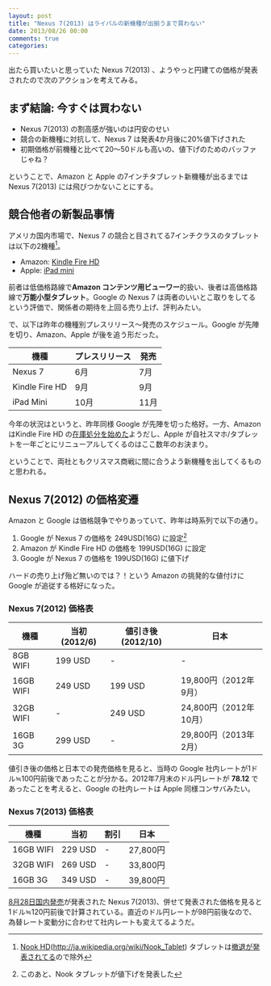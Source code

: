 ```yaml
---
layout: post
title: "Nexus 7(2013) はライバルの新機種が出揃うまで買わない"
date: 2013/08/26 00:00
comments: true
categories: 
---
```


出たら買いたいと思っていた Nexus 7(2013) 、ようやっと円建ての価格が発表されたので次のアクションを考えてみる。

## まず結論: 今すぐは買わない

- Nexus 7(2013) の割高感が強いのは円安のせい
- 競合の新機種に対抗して、Nexus 7 は発表4か月後に20%値下げされた
- 初期価格が前機種と比べて20～50ドルも高いの、値下げのためのバッファじゃね？

ということで、Amazon と Apple の7インチタブレット新機種が出るまでは  Nexus 7(2013)  には飛びつかないことにする。

## 競合他者の新製品事情

アメリカ国内市場で、Nexus 7 の競合と目されてる7インチクラスのタブレットは以下の2機種[^01]。

- Amazon: [Kindle Fire HD](http://ja.wikipedia.org/wiki/Kindle_Fire_HD)
- Apple: [iPad mini](http://ja.wikipedia.org/wiki/IPad_mini)

前者は低価格路線で**Amazon コンテンツ用ビューワー**的扱い、後者は高価格路線で**万能小型タブレット**。Google の Nexus 7 は両者のいいとこ取りをしてるという評価で、関係者の期待を上回る売り上げ、評判みたい。

で、以下は昨年の機種別プレスリリース～発売のスケジュール。Google が先陣を切り、Amazon、Apple が後を追う形だった。

機種|プレスリリース|発売
---|---|---
Nexus 7|6月|7月
Kindle Fire HD|9月|9月
iPad Mini|10月|11月

今年の状況はというと、昨年同様 Google が先陣を切った格好。一方、Amazon はKindle Fire HD の[在庫処分を始めた](http://akiba-pc.watch.impress.co.jp/docs/news/news/20130823_612468.html)ようだし、Apple が自社スマホ/タブレットを一年ごとにリニューアルしてくるのはここ数年のお決まり。

ということで、両社ともクリスマス商戦に間に合うよう新機種を出してくるものと思われる。

## Nexus 7(2012) の価格変遷

Amazon と Google は価格競争でやりあっていて、昨年は時系列で以下の通り。

1. Google が Nexus 7 の価格を 249USD(16G) に設定[^02]
2. Amazon が Kindle Fire HD の価格を 199USD(16G) に設定
3. Google が Nexus 7 の価格を 199USD(16G) に値下げ

ハードの売り上げ殆ど無いのでは？！という Amazon の挑発的な値付けに Google が追従する格好になった。

### Nexus 7(2012) 価格表

機種|当初(2012/6)|値引き後(2012/10)|日本
---|---|---|---
8GB WIFI|199 USD|-|-
16GB WIFI|249 USD|199 USD|19,800円（2012年9月）
32GB WIFI|-|249 USD|24,800円（2012年10月）
16GB 3G|299 USD|-|29,800円（2013年2月）

値引き後の価格と日本での発売価格を見ると、当時の Google 社内レートが1ドル≒100円前後であったことが分かる。2012年7月末のドル円レートが **78.12** であったことを考えると、Google の社内レートは Apple 同様コンサバみたい。

### Nexus 7(2013) 価格表

機種|当初|割引|日本
---|---|---|---
16GB WIFI|229 USD|-|27,800円
32GB WIFI|269 USD|-|33,800円
16GB 3G|349 USD|-|39,800円

[8月28日国内発売](http://pc.watch.impress.co.jp/docs/news/20130826_612583.html)が発表された Nexus 7(2013)、併せて発表された価格を見ると1ドル≒120円前後で計算されている。直近のドル円レートが98円前後なので、為替レート変動分に合わせて社内レートも変えてるようだ。

[^01]: [Nook HD](http://en.wikipedia.org/wiki/Nook_HD)(http://ja.wikipedia.org/wiki/Nook_Tablet) タブレットは[撤退が発表されてる](http://bgr.com/2013/06/25/barnes-noble-nook-hardware-licensing/)ので除外
[^02]: このあと、Nook タブレットが値下げを発表した